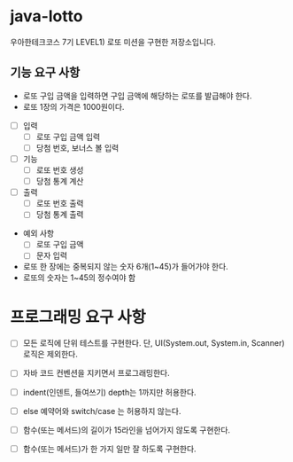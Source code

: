 # java-lotto
우아한테크코스 7기 LEVEL1) 로또 미션을 구현한 저장소입니다.

## 기능 요구 사항
- 로또 구입 금액을 입력하면 구입 금액에 해당하는 로또를 발급해야 한다.
- 로또 1장의 가격은 1000원이다.

- [ ] 입력
    - [ ] 로또 구입 금액 입력
    - [ ] 당첨 번호, 보너스 볼 입력
- [ ] 기능
    - [ ] 로또 번호 생성
    - [ ] 당첨 통계 계산
- [ ] 출력
    - [ ] 로또 번호 출력
    - [ ] 당첨 통계 출력
- 예외 사항
    - [ ] 로또 구입 금액
    - [ ] 문자 입력
- 로또 한 장에는 중복되지 않는 숫자 6개(1~45)가 들어가야 한다.
- 로또의 숫자는 1~45의 정수여야 함

# 프로그래밍 요구 사항

- [ ] 모든 로직에 단위 테스트를 구현한다. 단, UI(System.out, System.in, Scanner) 로직은 제외한다.
- [ ] 자바 코드 컨벤션을 지키면서 프로그래밍한다.

- [ ] indent(인덴트, 들여쓰기) depth는 1까지만 허용한다.
- [ ] else 예약어와 switch/case 는 허용하지 않는다.
- [ ] 함수(또는 메서드)의 길이가 15라인을 넘어가지 않도록 구현한다.
- [ ] 함수(또는 메서드)가 한 가지 일만 잘 하도록 구현한다.